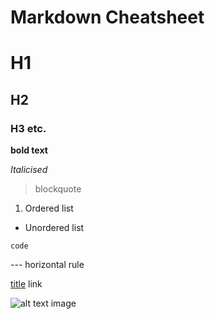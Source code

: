 # Markdown Cheatsheet

# H1

## H2

### H3 etc.

**bold text**

_Italicised_

> blockquote

1. Ordered list

- Unordered list

`code`

--- horizontal rule

[title](https://www.example.com) link

![alt text](image.jpg) image
